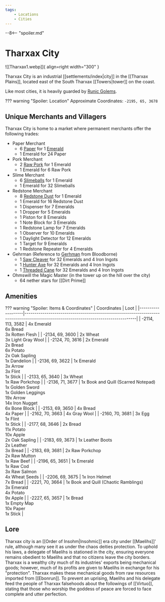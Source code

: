 ```yaml
---
tags:
    - Locations
    - Cities
---
```


--8<-- "spoiler.md"

# Tharxax City

![[Tharxax1.webp]]{ align=right width="300" }

Tharxax City is an industrial [[settlements/index|city]] in the [[Tharxax Plains]], located east of the South Tharxax [[Towers|tower]] on the coast.

Like most cities, it is heavily guarded by [Runic Golems](https://minecraft.gamepedia.com/Iron_Golem).

??? warning "Spoiler: Location"
	Approximate Coordinates: `-2195, 65, 3678`

## Unique Merchants and Villagers

Tharxax City is home to a market where permanent merchants offer the
following trades:

- Paper Merchant
    - 6 [Paper](https://minecraft.gamepedia.com/Paper) for 1 [Emerald](https://minecraft.gamepedia.com/Emerald)
    - 1 Emerald for 24 Paper
- Pork Merchant
    - 2 [Raw Pork](https://minecraft.gamepedia.com/Raw_Porkchop) for 1 Emerald
    - 1 Emerald for 6 Raw Pork
- Slime Merchant
    - 6 [Slimeballs](https://minecraft.gamepedia.com/Slimeball) for 1 Emerald
    - 1 Emerald for 32 Slimeballs
- Redstone Merchant
    - 8 [Redstone Dust](https://minecraft.gamepedia.com/Redstone_Dust) for 1 Emerald
    - 1 Emerald for 16 Redstone Dust
    - 1 Dispenser for 7 Emeralds
    - 1 Dropper for 5 Emeralds
    - 1 Piston for 8 Emeralds
    - 1 Note Block for 3 Emeralds
    - 1 Redstone Lamp for 7 Emeralds
    - 1 Observer for 10 Emeralds
    - 1 Daylight Detector for 12 Emeralds
    - 1 Target for 9 Emeralds
    - 1 Redstone Repeater for 4 Emeralds
- Gehrman (Reference to [Gerhman](https://bloodborne.wiki.fextralife.com/Gehrman) from Bloodborne)
    - 1 [Saw Cleaver](https://bloodborne.wiki.fextralife.com/Saw+Cleaver) for 32 Emeralds and 4 Iron Ingots
    - 1 [Hunter Axe](https://bloodborne.wiki.fextralife.com/Hunter+Axe) for 32 Emeralds and 4 Iron Ingots
    - 1 [Threaded Cane](https://bloodborne.wiki.fextralife.com/Threaded+Cane) for 32 Emeralds and 4 Iron Ingots
- Ohmswill the Magic Master (in the tower up on the hill over the city)
    - 64 nether stars for [[Dirt Prime]]

## Amenities

??? warning "Spoiler: Items & Coordinates"
	| Coordinates       | Loot                                                                                                                                 |
	|-------------------|--------------------------------------------------------------------------------------------------------------------------------------|
	| -2114, 113, 3582  | 4x Emerald <br>6x Bread <br>3x Rotten Flesh                                                                                          |
	| -2134, 69, 3600   | 2x Wheat <br>3x Light Gray Wool                                                                                                      |
	| -2124, 70, 3616   | 2x Emerald <br>2x Bread <br>6x Potato <br>2x Oak Sapling <br>1x Dandelion                                                            |
	| -2136, 69, 3622   | 1x Emerald <br>3x Arrow <br>3x Flint <br>1x Stick                                                                                    |
	| -2133, 65, 3640   | 3x Wheat <br>1x Raw Porkchop                                                                                                         |
	| -2136, 71, 3677   | 1x Book and Quill (Scarred Notepad) <br>1x Golden Sword <br>1x Golden Leggings <br>19x Arrow <br>14x Iron Nugget <br>6x Bone Block   |
	| -2153, 69, 3650   | 4x Bread <br>4x Paper                                                                                                                |
	| -2162, 70, 3663   | 4x Gray Wool                                                                                                                         |
	| -2160, 70, 3681   | 3x Egg <br>1x Flint <br>1x Stick                                                                                                     |
	| -2177, 68, 3646   | 2x Bread <br>11x Potato <br>10x Apple <br>2x Oak Sapling                                                                             |
	| -2183, 69, 3673   | 1x Leather Boots <br>2x Leather <br>3x Bread                                                                                         |
	| -2183, 69, 3681   | 2x Raw Porkchop <br>2x Raw Mutton <br>1x Raw Beef                                                                                    |
	| -2196, 65, 3651   | 1x Emerald <br>1x Raw Cod <br>3x Raw Salmon <br>4x Wheat Seeds                                                                       |
	| -2206, 69, 3675   | 1x Iron Helmet <br>7x Bread                                                                                                          |
	| -2221, 70, 3664   | 1x Book and Quill (Chaotic Ramblings) <br>3x Emerald <br>4x Potato <br>9x Apple                                                      |
	| -2227, 65, 3657   | 1x Bread <br>1x Empty Map <br>10x Paper <br>1x Stick                                                                                 |


## Lore

Tharxax city is an [[Order of Insohm|Insohmic]] era city under [[Maelihs]]' rule, although many see it as under the chaos deities protection. To uphold his laws, a delegate of Maelihs is stationed in the city, ensuring everyone remains obedient to Maelihs and that no citizens leave the city borders. Tharxax is a wealthy city much of its industries' exports being mechanical goods; however, much of its profits are given to Maelihs in exchange for his "protection". Tharxax makes these mechanical goods from raw resources imported from [[Ebonrun]]. To prevent an uprising, Maelihs and his delegate feed the people of Tharxax falsehoods about the followings of [[Virtuo]], stating that those who worship the goddess of peace are forced to face complete and utter perfection.

